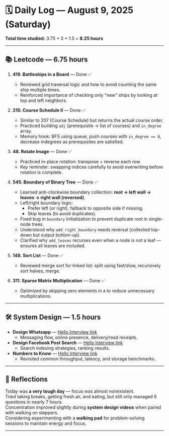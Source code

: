 # 🗓️ Daily Log — August 9, 2025 (Saturday)
**Total time studied:** 3.75 + 3 + 1.5 = **8.25 hours**

---

## 📚 Leetcode — 6.75 hours
1. **419. Battleships in a Board** — Done ✅  
   - Reviewed grid traversal logic and how to avoid counting the same ship multiple times.  
   - Reinforced importance of checking only "new" ships by looking at top and left neighbors.

2. **210. Course Schedule II** — Done ✅  
   - Similar to 207 (Course Schedule) but returns the actual course order.  
   - Practiced building `adj` (prerequisite → list of courses) and `in_degree` array.  
   - Memory hook: BFS using queue, push courses with `in_degree == 0`, decrease indegrees as prerequisites are satisfied.

3. **48. Rotate Image** — Done ✅  
   - Practiced in-place rotation: transpose + reverse each row.  
   - Key reminder: swapping indices carefully to avoid overwriting before rotation is complete.

4. **545. Boundary of Binary Tree** — Done ✅  
   - Learned anti-clockwise boundary collection: **root → left wall → leaves → right wall (reversed)**.  
   - Left/right boundary logic:  
     - Prefer left (or right), fallback to opposite side if missing.  
     - Skip leaves (to avoid duplicates).  
   - Fixed bug in `boundary` initialization to prevent duplicate root in single-node trees.  
   - Understood why `add_right_boundary` needs reversal (collected top-down but output bottom-up).  
   - Clarified why `add_leaves` recurses even when a node is not a leaf — ensures all leaves are included.

5. **148. Sort List** — Done ✅  
   - Reviewed merge sort for linked list: split using fast/slow, recursively sort halves, merge.

6. **311. Sparse Matrix Multiplication** — Done ✅  
   - Optimized by skipping zero elements in `A` to reduce unnecessary multiplications.

---

## 🛠 System Design — 1.5 hours
- **Design Whatsapp** — [Hello Interview link](https://www.hellointerview.com/learn/system-design/problem-breakdowns/whatsapp)  
  - Messaging flow, online presence, delivery/read receipts.
- **Design Facebook Post Search** — [Hello Interview link](https://www.hellointerview.com/learn/system-design/problem-breakdowns/fb-post-search)  
  - Search indexing strategies, ranking results.
- **Numbers to Know** — [Hello Interview link](https://www.hellointerview.com/learn/system-design/deep-dives/numbers-to-know)  
  - Revisited common throughput, latency, and storage benchmarks.

---

## 💭 Reflections
Today was **a very tough day** — focus was almost nonexistent.  
Tried taking breaks, getting fresh air, and eating, but still only managed 6 questions in nearly 7 hours.  
Concentration improved slightly during **system design videos** when paired with walking on steppers.  
Considering experimenting with a **walking pad** for problem-solving sessions to maintain energy and focus.

---